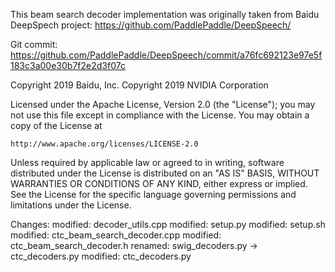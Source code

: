 This beam search decoder implementation was originally taken from Baidu DeepSpech project:
https://github.com/PaddlePaddle/DeepSpeech/

Git commit: https://github.com/PaddlePaddle/DeepSpeech/commit/a76fc692123e97e5f183c3a00e30b7f2e2d3f07c


Copyright 2019 Baidu, Inc.
Copyright 2019 NVIDIA Corporation

Licensed under the Apache License, Version 2.0 (the "License");
you may not use this file except in compliance with the License.
You may obtain a copy of the License at

    http://www.apache.org/licenses/LICENSE-2.0

Unless required by applicable law or agreed to in writing, software
distributed under the License is distributed on an "AS IS" BASIS,
WITHOUT WARRANTIES OR CONDITIONS OF ANY KIND, either express or implied.
See the License for the specific language governing permissions and
limitations under the License.


Changes:
	modified:   decoder_utils.cpp
        modified:   setup.py
        modified:   setup.sh
	modified:   ctc_beam_search_decoder.cpp
        modified:   ctc_beam_search_decoder.h
         renamed:   swig_decoders.py -> ctc_decoders.py
        modified:   ctc_decoders.py

